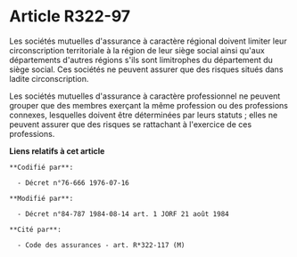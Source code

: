 # Article R322-97

Les sociétés mutuelles d'assurance à caractère régional doivent limiter leur circonscription territoriale à la région de leur
siège social ainsi qu'aux départements d'autres régions s'ils sont limitrophes du département du siège social. Ces sociétés
ne peuvent assurer que des risques situés dans ladite circonscription.

Les sociétés mutuelles d'assurance à caractère professionnel ne peuvent grouper que des membres exerçant la même profession
ou des professions connexes, lesquelles doivent être déterminées par leurs statuts ; elles ne peuvent assurer que des risques
se rattachant à l'exercice de ces professions.

**Liens relatifs à cet article**

	**Codifié par**:

	  - Décret n°76-666 1976-07-16

	**Modifié par**:

	  - Décret n°84-787 1984-08-14 art. 1 JORF 21 août 1984

	**Cité par**:

	  - Code des assurances - art. R*322-117 (M)
